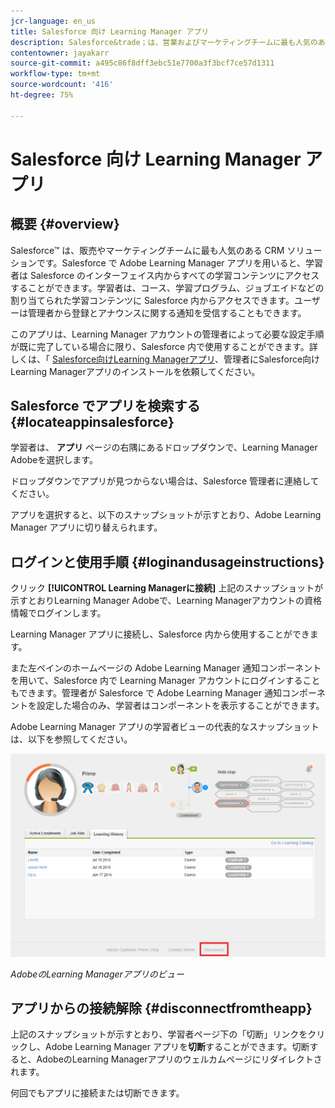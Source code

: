 ```yaml
---
jcr-language: en_us
title: Salesforce 向け Learning Manager アプリ
description: Salesforce&trade；は、営業およびマーケティングチームに最も人気のあるCRMソリューションです。 Salesforce で Adobe Learning Manager アプリを用いると、学習者は Salesforce のインターフェイス内からすべての学習コンテンツにアクセスすることができます。学習者は、コース、学習プログラム、ジョブエイドなどの割り当てられた学習コンテンツに Salesforce 内からアクセスできます。ユーザーは管理者から登録とアナウンスに関する通知を受信することもできます。
contentowner: jayakarr
source-git-commit: a495c86f8dff3ebc51e7700a3f3bcf7ce57d1311
workflow-type: tm+mt
source-wordcount: '416'
ht-degree: 75%

---
```




# Salesforce 向け Learning Manager アプリ

## 概要 {#overview}

Salesforce™ は、販売やマーケティングチームに最も人気のある CRM ソリューションです。Salesforce で Adobe Learning Manager アプリを用いると、学習者は Salesforce のインターフェイス内からすべての学習コンテンツにアクセスすることができます。学習者は、コース、学習プログラム、ジョブエイドなどの割り当てられた学習コンテンツに Salesforce 内からアクセスできます。ユーザーは管理者から登録とアナウンスに関する通知を受信することもできます。

このアプリは、Learning Manager アカウントの管理者によって必要な設定手順が既に完了している場合に限り、Salesforce 内で使用することができます。詳しくは、「 [Salesforce向けLearning Managerアプリ](../../integration-admin/feature-summary/sfdc-app.md)、管理者にSalesforce向けLearning Managerアプリのインストールを依頼してください。

## Salesforce でアプリを検索する {#locateappinsalesforce}

学習者は、 **アプリ** ページの右隅にあるドロップダウンで、Learning Manager Adobeを選択します。

ドロップダウンでアプリが見つからない場合は、Salesforce 管理者に連絡してください。

アプリを選択すると、以下のスナップショットが示すとおり、Adobe Learning Manager アプリに切り替えられます。

<!--![](assets/connect-to-prime.png)-->

## ログインと使用手順 {#loginandusageinstructions}

クリック **[!UICONTROL Learning Managerに接続]** 上記のスナップショットが示すとおりLearning Manager Adobeで、Learning Managerアカウントの資格情報でログインします。

Learning Manager アプリに接続し、Salesforce 内から使用することができます。

また左ペインのホームページの Adobe Learning Manager 通知コンポーネントを用いて、Salesforce 内で Learning Manager アカウントにログインすることもできます。管理者が Salesforce で Adobe Learning Manager 通知コンポーネントを設定した場合のみ、学習者はコンポーネントを表示することができます。

Adobe Learning Manager アプリの学習者ビューの代表的なスナップショットは、以下を参照してください。

![](assets/learners-view.png)

*AdobeのLearning Managerアプリのビュー*

## アプリからの接続解除 {#disconnectfromtheapp}

上記のスナップショットが示すとおり、学習者ページ下の「切断」リンクをクリックし、Adobe Learning Manager アプリを&#x200B;**切断**&#x200B;することができます。切断すると、AdobeのLearning Managerアプリのウェルカムページにリダイレクトされます。

何回でもアプリに接続または切断できます。
